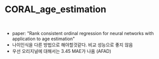 # CORAL_age_estimation
<br/>

* paper: "Rank consistent ordinal regression for neural networks with application to age estimation"
* 나이인식을 다른 방법으로 해야할것같다. 비교 성능으로 좋지 않음
* 우선 오리지널에 대해서는 3.45 MAE가 나옴 (AFAD)
